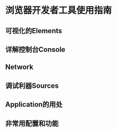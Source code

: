 # 浏览器开发者工具使用指南
## 可视化的Elements
## 详解控制台Console
## Network
## 调试利器Sources
## Application的用处
## 非常用配置和功能